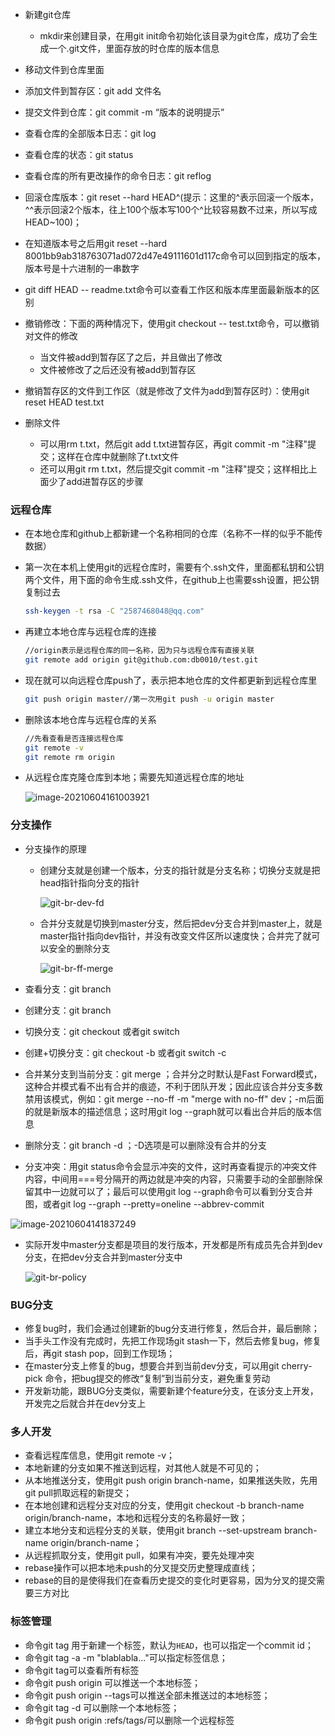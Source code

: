 - 新建git仓库

  - mkdir来创建目录，在用git init命令初始化该目录为git仓库，成功了会生成一个.git文件，里面存放的时仓库的版本信息
- 移动文件到仓库里面
- 添加文件到暂存区：git add 文件名
- 提交文件到仓库：git commit -m “版本的说明提示”
- 查看仓库的全部版本日志：git log
- 查看仓库的状态：git status
- 查看仓库的所有更改操作的命令日志：git reflog
- 回滚仓库版本：git reset --hard HEAD^(提示：这里的^表示回滚一个版本，^^表示回滚2个版本，往上100个版本写100个^比较容易数不过来，所以写成HEAD~100)；
- 在知道版本号之后用git reset --hard 8001bb9ab318763071ad072d47e49111601d117c命令可以回到指定的版本，版本号是十六进制的一串数字
- git diff HEAD -- readme.txt命令可以查看工作区和版本库里面最新版本的区别
- 撤销修改：下面的两种情况下，使用git checkout -- test.txt命令，可以撤销对文件的修改

  - 当文件被add到暂存区了之后，并且做出了修改
  - 文件被修改了之后还没有被add到暂存区
- 撤销暂存区的文件到工作区（就是修改了文件为add到暂存区时）：使用git reset HEAD test.txt
- 删除文件

  - 可以用rm t.txt，然后git add t.txt进暂存区，再git commit -m "注释"提交；这样在仓库中就删除了t.txt文件
  - 还可以用git rm t.txt，然后提交git commit -m "注释"提交；这样相比上面少了add进暂存区的步骤

### 远程仓库

- 在本地仓库和github上都新建一个名称相同的仓库（名称不一样的似乎不能传数据）

- 第一次在本机上使用git的远程仓库时，需要有个.ssh文件，里面都私钥和公钥两个文件，用下面的命令生成.ssh文件，在github上也需要ssh设置，把公钥复制过去

  ```bash
  ssh-keygen -t rsa -C "2587468048@qq.com"
  ```

- 再建立本地仓库与远程仓库的连接

  ```bash
  //origin表示是远程仓库的同一名称，因为只与远程仓库有直接关联
  git remote add origin git@github.com:db0010/test.git
  ```

- 现在就可以向远程仓库push了，表示把本地仓库的文件都更新到远程仓库里

  ```bash
  git push origin master//第一次用git push -u origin master
  ```

- 删除该本地仓库与远程仓库的关系

  ```bash
  //先看查看是否连接远程仓库
  git remote -v
  git remote rm origin
  ```


- 从远程仓库克隆仓库到本地；需要先知道远程仓库的地址

  ![image-20210604161003921](C:\Users\Administrator\AppData\Roaming\Typora\typora-user-images\image-20210604161003921.png)

### 分支操作

- 分支操作的原理

  - 创建分支就是创建一个版本，分支的指针就是分支名称；切换分支就是把head指针指向分支的指针

    ![git-br-dev-fd](https://www.liaoxuefeng.com/files/attachments/919022387118368/l)

  - 合并分支就是切换到master分支，然后把dev分支合并到master上，就是master指针指向dev指针，并没有改变文件区所以速度快；合并完了就可以安全的删除分支

    ![git-br-ff-merge](https://www.liaoxuefeng.com/files/attachments/919022412005504/0)

- 查看分支：git branch

- 创建分支：git branch <name>

- 切换分支：git checkout <name>或者git switch <name>

- 创建+切换分支：git checkout -b <name>或者git switch -c <name>

- 合并某分支到当前分支：git merge <name>；合并分之时默认是Fast Forward模式，这种合并模式看不出有合并的痕迹，不利于团队开发；因此应该合并分支多数禁用该模式，例如：git merge --no-ff -m "merge with no-ff" dev；-m后面的就是新版本的描述信息；这时用git log --graph就可以看出合并后的版本信息

- 删除分支：git branch -d <name>；-D选项是可以删除没有合并的分支

- 分支冲突：用git status命令会显示冲突的文件，这时再查看提示的冲突文件内容，中间用===号分隔开的两边就是冲突的内容，只需要手动的全部删除保留其中一边就可以了；最后可以使用git log --graph命令可以看到分支合并图，或者git log --graph --pretty=oneline --abbrev-commit

![image-20210604141837249](C:\Users\Administrator\AppData\Roaming\Typora\typora-user-images\image-20210604141837249.png)



- 实际开发中master分支都是项目的发行版本，开发都是所有成员先合并到dev分支，在把dev分支合并到master分支中

  ![git-br-policy](https://www.liaoxuefeng.com/files/attachments/919023260793600/0)

### BUG分支

- 修复bug时，我们会通过创建新的bug分支进行修复，然后合并，最后删除；
- 当手头工作没有完成时，先把工作现场git stash一下，然后去修复bug，修复后，再git stash pop，回到工作现场；
- 在master分支上修复的bug，想要合并到当前dev分支，可以用git cherry-pick <commit>命令，把bug提交的修改“复制”到当前分支，避免重复劳动
- 开发新功能，跟BUG分支类似，需要新建个feature分支，在该分支上开发，开发完之后就合并在dev分支上

### 多人开发

- 查看远程库信息，使用git remote -v；
- 本地新建的分支如果不推送到远程，对其他人就是不可见的；
- 从本地推送分支，使用git push origin branch-name，如果推送失败，先用git pull抓取远程的新提交；
- 在本地创建和远程分支对应的分支，使用git checkout -b branch-name origin/branch-name，本地和远程分支的名称最好一致；
- 建立本地分支和远程分支的关联，使用git branch --set-upstream branch-name origin/branch-name；
- 从远程抓取分支，使用git pull，如果有冲突，要先处理冲突
- rebase操作可以把本地未push的分叉提交历史整理成直线；
- rebase的目的是使得我们在查看历史提交的变化时更容易，因为分叉的提交需要三方对比

### 标签管理

- 命令git tag <tagname>用于新建一个标签，默认为`HEAD`，也可以指定一个commit id；
- 命令git tag -a <tagname> -m "blablabla..."可以指定标签信息；
- 命令git tag可以查看所有标签
- 命令git push origin <tagname>可以推送一个本地标签；
- 命令git push origin --tags可以推送全部未推送过的本地标签；
- 命令git tag -d <tagname>可以删除一个本地标签；
- 命令git push origin :refs/tags/<tagname>可以删除一个远程标签